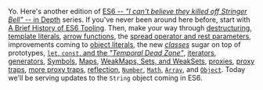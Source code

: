 Yo. Here's another edition of [ES6 -- _"I can't believe they killed off Stringer Bell"_ -- in Depth][1] series. If you've never been around here before, start with [A Brief History of ES6 Tooling][2]. Then, make your way through [destructuring][3], [template literals][4], [arrow functions][5], the [spread operator and rest parameters][6], improvements coming to [object literals][7], the new [_classes_][8] sugar on top of prototypes, [`let`, `const`, and the _"Temporal Dead Zone"_][9], [iterators][10], [generators][11], [Symbols][12], [Maps][13], [WeakMaps, Sets, and WeakSets][14], [proxies][15], [proxy traps][16], [more proxy traps][17], [reflection][18], [`Number`][19], [`Math`][20], [`Array`][21], and [`Object`][22]. Today we'll be serving updates to the `String` object coming in ES6\.

[1]: /articles/tagged/es6-in-depth
[2]: /articles/a-brief-history-of-es6-tooling
[3]: /articles/es6-destructuring-in-depth
[4]: /articles/es6-template-strings-in-depth
[5]: /articles/es6-arrow-functions-in-depth
[6]: /articles/es6-spread-and-butter-in-depth
[7]: /articles/es6-object-literal-features-in-depth
[8]: /articles/es6-classes-in-depth
[9]: /articles/es6-let-const-and-temporal-dead-zone-in-depth
[10]: /articles/es6-iterators-in-depth
[11]: /articles/es6-generators-in-depth
[12]: /articles/es6-symbols-in-depth
[13]: /articles/es6-maps-in-depth
[14]: /articles/es6-weakmaps-sets-and-weaksets-in-depth
[15]: /articles/es6-proxies-in-depth
[16]: /articles/es6-proxy-traps-in-depth
[17]: /articles/more-es6-proxy-traps-in-depth
[18]: /articles/es6-reflection-in-depth
[19]: /articles/es6-number-improvements-in-depth
[20]: /articles/es6-math-additions-in-depth
[21]: /articles/es6-array-extensions-in-depth
[22]: /articles/es6-object-changes-in-depth
